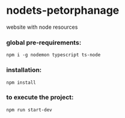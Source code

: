 # nodets-petorphanage
website with node resources

### global pre-requirements:
`npm i -g nodemon typescript ts-node`

### installation:
`npm install`

### to execute the project:
`npm run start-dev`
